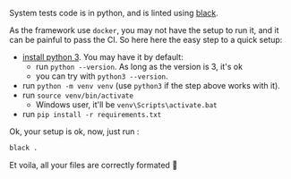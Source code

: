 System tests code is in python, and is linted using [black](https://black.readthedocs.io/en/stable/).

As the framework use `docker`, you may not have the setup to run it, and it can be painful to pass the CI. So here here the easy step to a quick setup:

* [install python 3](https://www.python.org/downloads/). You may have it by default:
  * run `python --version`. As long as the version is 3, it's ok
  * you can try with `python3 --version`.
* run `python -m venv venv` (use `python3` if the step above works with it).
* run `source venv/bin/activate`
  * Windows user, it'll be `venv\Scripts\activate.bat`
* run `pip install -r requirements.txt`

Ok, your setup is ok, now, just run : 

```bash
black .
```

Et voila, all your files are correctly formated :tada:

